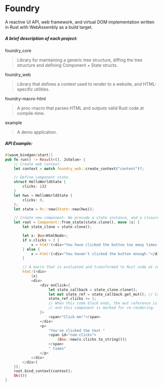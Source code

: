 # Foundry

A reactive UI API, web framework, and virtual DOM implementation written in Rust with WebAssembly as a build target.

##### A brief description of each project:

foundry_core
> Library for maintaining a generic tree structure, diffing the tree structure and defining Component + State structs.

foundry_web
> Library that defines a context used to render to a website, and HTML-specific utilities.

foundry-macro-html
> A proc-macro that parses HTML and outputs valid Rust code at compile-time.

example
> A demo application.

##### API Example:
``` rust
#[wasm_bindgen(start)]
pub fn run() -> Result<(), JsValue> {
    // Create web context.
    let context = match foundry_web::create_context("content")?;

    // Define component state.
    struct HelloWorldState {
        clicks: i32
    }
    let hws = HelloWorldState {
        clicks: 0,
    };
    let state = Rc::new(State::new(hws));

    // Create new component. We provude a state instance, and a closure that is executed when the state changes.
    let root = Component::from_state(state.clone(), move |s| {
        let state_clone = state.clone();

        let x: Box<HtmlNode>;
        if s.clicks > 3 {
            x = html!(<div>"You have clicked the button too many times!"</div>);
        } else {
            x = html!(<div>"You haven't clicked the button enough."</div>);
        }

        // A macro that is evaluated and transformed to Rust code at compile time.
        html!(<div>
            {x}
            <div>
                <div onClick={
                    let state_callback = state_clone.clone();
                    let mut state_ref = state_callback.get_mut(); // Creates a mutable reference to the state.
                    state_ref.clicks += 1;
                    // When this code block ends, the mut reference is deallocated,
                    // and this component is marked for re-rendering.
                }>
                    <span>"Click me!"</span>
                </div>
                <p>
                    "You've clicked the text "
                    <span id="num-clicks">
                        {Box::new(s.clicks.to_string())}
                    </span>
                    " times"
                </p>
            </div>
        </div>)
    });
    root.bind_context(context);
    Ok(())
}
```
